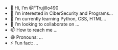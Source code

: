 - 👋 Hi, I’m @FTrujillo490
- 👀 I’m interested in CiberSecurity and Programs...
- 🌱 I’m currently learning Python, CSS, HTML...
- 💞️ I’m looking to collaborate on ...
- 📫 How to reach me ...
- 😄 Pronouns: ...
- ⚡ Fun fact: ...

<!---
FTrujillo490/FTrujillo490 is a ✨ special ✨ repository because its `README.md` (this file) appears on your GitHub profile.
You can click the Preview link to take a look at your changes.
--->

